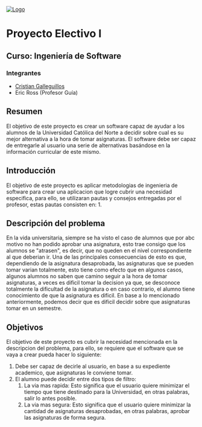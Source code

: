 [![Logo](https://github.com/jbekios/UCN-EDATOS-2021/blob/main/docs/images/60x60-ucn-negro.png "Logo")](https://github.com/jbekios/UCN-EDATOS-2021/blob/main/docs/images/60x60-ucn-negro.png "Logo")
# Proyecto Electivo I
## Curso: Ingeniería de Software
### Integrantes
- [Cristian Galleguillos](https://github.com/Shpm21 "Cristian Galleguillos")
- Eric Ross (Profesor Guía)
## Resumen
El objetivo de este proyecto es crear un software capaz de ayudar a los alumnos de la Universidad Católica del Norte a decidir sobre cual es su mejor alternativa a la hora de tomar asignaturas. El software debe ser capaz de entregarle al usuario una serie de alternativas basándose en la información curricular de este mismo.
## Introducción
El objetivo de este proyecto es aplicar metodologias de ingenieria de software para crear una aplicacion que logre cubrir una necesidad especifica, para ello, se utilizaran pautas y consejos entregadas por el profesor, estas pautas consisten en:
1. 
## Descripción del problema
En la vida universitaria, siempre se ha visto el caso de alumnos que por abc motivo no han podido aprobar una asignatura, esto trae consigo que los alumnos se "atrasen", es decir, que no queden en el nivel correspondiente al que deberian ir. Una de las principales consecuencias de esto es que, dependiendo de la asignatura desaprobada, las asignaturas que se pueden tomar varian totalmente, esto tiene como efecto que en algunos casos, algunos alumnos no saben que camino seguir a la hora de tomar asignaturas, a veces es dificil tomar la decision ya que, se desconoce totalmente la dificultad de la asignatura o en caso contrario, el alumno tiene conocimiento de que la asignatura es dificil. En base a lo mencionado anteriormente, podemos decir que es dificil decidir sobre que asignaturas tomar en un semestre.
## Objetivos
El objetivo de este proyecto es cubrir la necesidad mencionada en la descripcion del problema, para ello, se requiere que el software que se vaya a crear pueda hacer lo siguiente:
1. Debe ser capaz de decirle al usuario, en base a su expediente academico, que asignaturas le conviene tomar.
2. El alumno puede decidir entre dos tipos de filtro:
    1. La via mas rapida: Esto significa que el usuario quiere minimizar el tiempo que tiene destinado para la Universidad, en otras palabras, salir lo antes posible.
    2. La via mas segura: Esto significa que el usuario quiere minimizar la cantidad de asignaturas desaprobadas, en otras palabras, aprobar las asignaturas de forma segura.